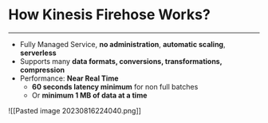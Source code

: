 # How Kinesis Firehose Works?
---

* Fully Managed Service, **no administration**, **automatic scaling**, **serverless**
* Supports many **data formats, conversions, transformations, compression**
* Performance: **Near Real Time**
	* **60 seconds latency minimum** for non full batches
	* Or **minimum 1 MB of data at a time**

![[Pasted image 20230816224040.png]]
